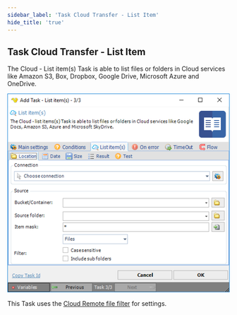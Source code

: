 ```yaml
---
sidebar_label: 'Task Cloud Transfer - List Item'
hide_title: 'true'
---
```


## Task Cloud Transfer - List Item

The Cloud - List item(s) Task is able to list files or folders in Cloud services like Amazon S3, Box, Dropbox, Google Drive, Microsoft Azure and OneDrive.

![](../../../../../static/img/taskcloudlistitems.png)

This Task uses the [Cloud Remote file filter](../../job-tasks-cloud-remote-file-filter) for settings.